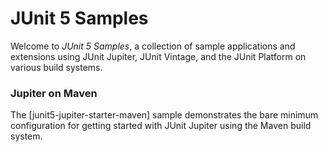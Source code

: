 # JUnit 5 Samples

Welcome to _JUnit 5 Samples_, a collection of sample applications and extensions
using JUnit Jupiter, JUnit Vintage, and the JUnit Platform on various build systems.

### Jupiter on Maven

The [junit5-jupiter-starter-maven] sample demonstrates the bare minimum configuration for
getting started with JUnit Jupiter using the Maven build system.
